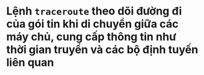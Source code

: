 # Lệnh `traceroute` theo dõi đường đi của gói tin khi di chuyển giữa các máy chủ, cung cấp thông tin như thời gian truyền và các bộ định tuyến liên quan
